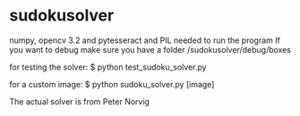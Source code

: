 # sudokusolver

numpy, opencv 3.2 and pytesseract and PIL needed to run the program
If you want to debug make sure you have a folder /sudokusolver/debug/boxes

for testing the solver:
	$ python test_sudoku_solver.py

for a custom image:
	$ python sudoku_solver.py [image]

The actual solver is from Peter Norvig
